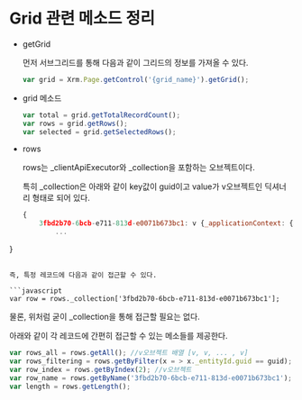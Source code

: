 # Grid 관련 메소드 정리

* getGrid

  먼저 서브그리드를 통해 다음과 같이 그리드의 정보를 가져올 수 있다.

  ```javascript
  var grid = Xrm.Page.getControl('{grid_name}').getGrid();
  ```

* grid 메소드

  ```javascript
  var total = grid.getTotalRecordCount();
  var rows = grid.getRows();
  var selected = grid.getSelectedRows();
  ```

* rows

  rows는 _clientApiExecutor와 _collection을 포함하는 오브젝트이다.

  특히 _collection은 아래와 같이 key값이 guid이고 value가 v오브젝트인 딕셔너리 형태로 되어 있다.
  
  ```javascript
  {
      3fbd2b70-6bcb-e711-813d-e0071b673bc1: v {_applicationContext: {…}, _pageId: "0", _contextToken: {…}, _entityType: "skr_installation", _entityId: o},
          ...
}
  ```

  즉, 특정 레코드에 다음과 같이 접근할 수 있다.
  
  ```javascript
var row = rows._collection['3fbd2b70-6bcb-e711-813d-e0071b673bc1'];
  ```
  
  물론, 위처럼 굳이 _collection을 통해 접근할 필요는 없다.
  
  아래와 같이 각 레코드에 간편히 접근할 수 있는 메소들를 제공한다.
  
  ```javascript
  var rows_all = rows.getAll(); //v오브젝트 배열 [v, v, ... , v]
  var rows_filtering = rows.getByFilter(x = > x._entityId.guid == guid); //v오브젝트 배열
  var row_index = rows.getByIndex(2); //v오브젝트
  var row_name = rows.getByName('3fbd2b70-6bcb-e711-813d-e0071b673bc1'); //v오브젝트
  var length = rows.getLength();
  ```
  
  

